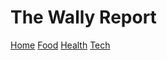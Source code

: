 # The Wally Report

[Home](index.md)
[Food](food/food.md)
[Health](health.md)
[Tech](tech_notes/tech.md)
